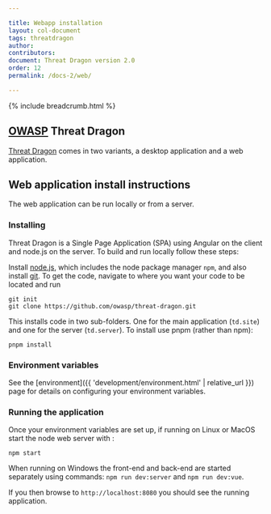 ```yaml
---

title: Webapp installation
layout: col-document
tags: threatdragon
author:
contributors:
document: Threat Dragon version 2.0
order: 12
permalink: /docs-2/web/

---
```


{% include breadcrumb.html %}
## [OWASP](https://www.owasp.org) Threat Dragon

[Threat Dragon](http://owasp.org/www-project-threat-dragon) comes in two variants, a desktop application and a web application.

## Web application install instructions
The web application can be run locally or from a server.

### Installing

Threat Dragon is a Single Page Application (SPA) using Angular on the client and node.js on the server. To build and run locally follow these steps:

Install [node.js](https://nodejs.org/en/download/), which includes the node package manager `npm`,
and also install [git](https://git-scm.com/downloads).
To get the code, navigate to where you want your code to be located and run

```
git init
git clone https://github.com/owasp/threat-dragon.git
```

This installs code in two sub-folders. One for the main application (`td.site`) and one for the server (`td.server`).
To install use pnpm (rather than npm):

`pnpm install`

### Environment variables

See the [environment]({{ 'development/environment.html' | relative_url }}) page for details on configuring your environment variables.

### Running the application

Once your environment variables are set up, if running on Linux or MacOS start the node web server with :

`npm start`

When running on Windows the front-end and back-end are started separately using commands: `npm run dev:server` and `npm run dev:vue`.

If you then browse to `http://localhost:8080` you should see the running application.
